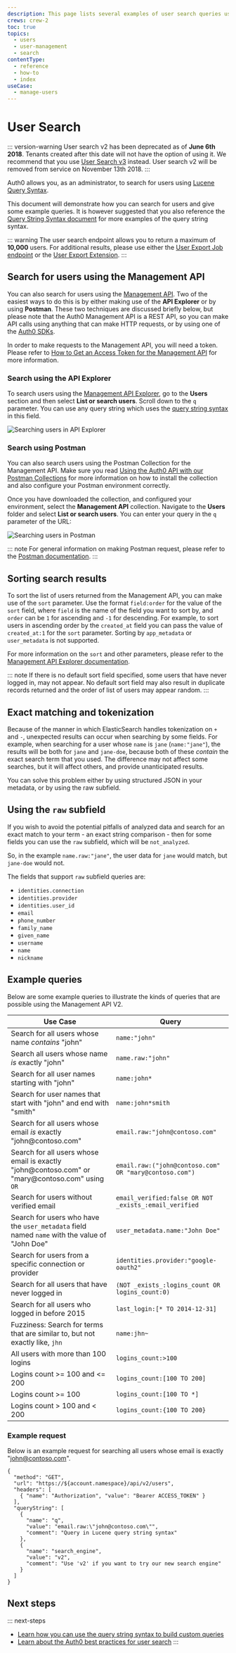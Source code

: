 ```yaml
---
description: This page lists several examples of user search queries using query string syntax.
crews: crew-2
toc: true
topics:
  - users
  - user-management
  - search
contentType:
  - reference
  - how-to
  - index
useCase:
  - manage-users
---
```

# User Search

::: version-warning
User search v2 has been deprecated as of **June 6th 2018**. Tenants created after this date will not have the option of using it. We recommend that you use [User Search v3](/users/search/v3) instead. User search v2 will be removed from service on November 13th 2018.
:::

Auth0 allows you, as an administrator, to search for users using [Lucene Query Syntax](http://www.lucenetutorial.com/lucene-query-syntax.html).

This document will demonstrate how you can search for users and give some example queries. It is however suggested that you also reference the [Query String Syntax document](/api/management/v2/query-string-syntax) for more examples of the query string syntax.

::: warning
The user search endpoint allows you to return a maximum of **10,000** users. For additional results, please use either the [User Export Job endpoint](/api/management/v2#!/Jobs/post_users_exports) or the [User Export Extension](/extensions/user-import-export).
:::

## Search for users using the Management API

You can also search for users using the [Management API](/api/v2). Two of the easiest ways to do this is by either making use of the **API Explorer** or by using **Postman**. These two techniques are discussed briefly below, but please note that the Auth0 Management API is a REST API, so you can make API calls using anything that can make HTTP requests, or by using one of the [Auth0 SDKs](/support/matrix#sdks).

In order to make requests to the Management API, you will need a token. Please refer to [How to Get an Access Token for the Management API](/api/management/v2/tokens) for more information.

### Search using the API Explorer

To search users using the [Management API Explorer](/api/management/v2#!/Users/get_users), go to the **Users** section and then select **List or search users**. Scroll down to the `q` parameter. You can use any query string which uses the [query string syntax](/api/management/v2/query-string-syntax) in this field.

![Searching users in API Explorer](/media/articles/api/search-users-api.png)

### Search using Postman

You can also search users using the Postman Collection for the Management API. Make sure you read [Using the Auth0 API with our Postman Collections](/api/postman) for more information on how to install the collection and also configure your Postman environment correctly.

Once you have downloaded the collection, and configured your environment, select the **Management API** collection. Navigate to the **Users** folder and select **List or search users**. You can enter your query in the `q` parameter of the URL:

![Searching users in Postman](/media/articles/api/postman/get-users-postman.png)

::: note
For general information on making Postman request, please refer to the [Postman documentation](https://www.getpostman.com/docs/requests).
:::

## Sorting search results 

To sort the list of users returned from the Management API, you can make use of the `sort` parameter.  Use the format `field:order` for the value of the `sort` field, where `field` is the name of the field you want to sort by, and `order` can be `1` for ascending and `-1` for descending. For example, to sort users in ascending order by the `created_at` field you can pass the value of `created_at:1` for the `sort` parameter. Sorting by `app_metadata` or `user_metadata` is not supported.

For more information on the `sort` and other parameters, please refer to the [Management API Explorer documentation](/api/v2#!/users/get_users).

::: note
If there is no default sort field specified, some users that have never logged in, may not appear. No default sort field may also result in duplicate records returned and the order of list of users may appear random.
:::

## Exact matching and tokenization

Because of the manner in which ElasticSearch handles tokenization on `+` and `-`, unexpected results can occur when searching by some fields. For example, when searching for a user whose `name` is `jane` (`name:"jane"`), the results will be both for `jane` and `jane-doe`, because both of these _contain_ the exact search term that you used. The difference may not affect some searches, but it will affect others, and provide unanticipated results.

You can solve this problem either by using structured JSON in your metadata, or by using the raw subfield.

## Using the `raw` subfield

If you wish to avoid the potential pitfalls of analyzed data and search for an exact match to your term - an exact string comparison - then for some fields you can use the `raw` subfield, which will be `not_analyzed`.

So, in the example `name.raw:"jane"`, the user data for `jane` would match, but `jane-doe` would not.

The fields that support `raw` subfield queries are:

* `identities.connection⁠⁠⁠⁠`
* ⁠⁠⁠⁠`identities.provider⁠⁠⁠⁠`
* ⁠⁠⁠⁠`identities.user_id⁠⁠⁠⁠`
* ⁠⁠⁠⁠`email⁠`
* ⁠⁠⁠⁠`phone_number⁠⁠`
* ⁠⁠⁠⁠`family_name⁠⁠⁠⁠`
* ⁠⁠⁠⁠`given_name⁠⁠⁠⁠`
* ⁠⁠⁠⁠`username⁠⁠⁠⁠`
* ⁠⁠⁠⁠`name⁠⁠`
* ⁠⁠⁠⁠`nickname`

## Example queries

Below are some example queries to illustrate the kinds of queries that are possible using the Management API V2.

Use Case | Query
---------|----------
Search for all users whose name _contains_ "john" | `name:"john"`
Search all users whose name _is_ exactly "john" | `name.raw:"john"`
Search for all user names starting with "john" | `name:john*`
Search for user names that start with "john" and end with "smith" | `name:john*smith`
Search for all users whose email _is_ exactly "john@contoso\.com" | `email.raw:"john@contoso.com"`
Search for all users whose email is exactly "john@contoso\.com" or "mary@contoso\.com" using `OR` | `email.raw:("john@contoso.com" OR "mary@contoso.com")`
Search for users without verified email | `email_verified:false OR NOT _exists_:email_verified`
Search for users who have the `user_metadata` field named `name` with the value of "John Doe" | `user_metadata.name:"John Doe"`
Search for users from a specific connection or provider | `identities.provider:"google-oauth2"`
Search for all users that have never logged in | `(NOT _exists_:logins_count OR logins_count:0)` 
Search for all users who logged in before 2015 | `last_login:[* TO 2014-12-31]`
Fuzziness: Search for terms that are similar to, but not exactly like, `jhn` | `name:jhn~`
All users with more than 100 logins | `logins_count:>100`
Logins count >= 100 and <= 200 | `logins_count:[100 TO 200]`
Logins count >= 100 | `logins_count:[100 TO *]`
Logins count > 100 and < 200 | `logins_count:{100 TO 200}`

### Example request

Below is an example request for searching all users whose email is exactly "john@contoso.com".

```har
{
  "method": "GET",
  "url": "https://${account.namespace}/api/v2/users",
  "headers": [
    { "name": "Authorization", "value": "Bearer ACCESS_TOKEN" }
  ],
  "queryString": [
    {
      "name": "q",
      "value": "email.raw:\"john@contoso.com\"",
      "comment": "Query in Lucene query string syntax"
    },
    {
      "name": "search_engine",
      "value": "v2",
      "comment": "Use 'v2' if you want to try our new search engine"
    }
  ]
}
```

## Next steps

::: next-steps
* [Learn how you can use the query string syntax to build custom queries](/users/search/v2/query-syntax)
* [Learn about the Auth0 best practices for user search](/users/search/best-practices)
:::
